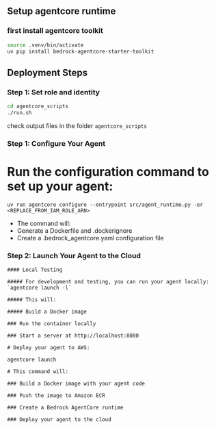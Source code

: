## Setup agentcore runtime

### first install agentcore toolkit

```bash
source .venv/bin/activate
uv pip install bedrock-agentcore-starter-toolkit
```

## Deployment Steps

### Step 1: Set role and identity

```bash
cd agentcore_scripts
./run.sh
```

check output files in the folder `agentcore_scripts`

### Step 1: Configure Your Agent

# Run the configuration command to set up your agent:

`uv run agentcore configure --entrypoint src/agent_runtime.py -er <REPLACE_FROM_IAM_ROLE_ARN>`

- The command will:
- Generate a Dockerfile and .dockerignore
- Create a .bedrock_agentcore.yaml configuration file

### Step 2: Launch Your Agent to the Cloud

```
#### Local Testing

##### For development and testing, you can run your agent locally:
`agentcore launch -l`

##### This will:

##### Build a Docker image

### Run the container locally

### Start a server at http://localhost:8080

# Deploy your agent to AWS:

agentcore launch

# This command will:

### Build a Docker image with your agent code

### Push the image to Amazon ECR

### Create a Bedrock AgentCore runtime

### Deploy your agent to the cloud
```